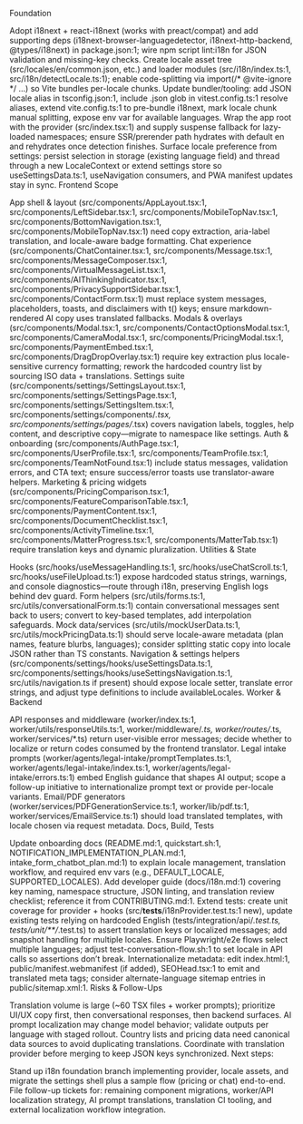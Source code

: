 Foundation

Adopt i18next + react-i18next (works with preact/compat) and add supporting deps (i18next-browser-languagedetector, i18next-http-backend, @types/i18next) in package.json:1; wire npm script lint:i18n for JSON validation and missing-key checks.
Create locale asset tree (src/locales/en/common.json, etc.) and loader modules (src/i18n/index.ts:1, src/i18n/detectLocale.ts:1); enable code-splitting via import(/* @vite-ignore */ ...) so Vite bundles per-locale chunks.
Update bundler/tooling: add JSON locale alias in tsconfig.json:1, include .json glob in vitest.config.ts:1 resolve aliases, extend vite.config.ts:1 to pre-bundle i18next, mark locale chunk manual splitting, expose env var for available languages.
Wrap the app root with the provider (src/index.tsx:1) and supply suspense fallback for lazy-loaded namespaces; ensure SSR/prerender path hydrates with default en and rehydrates once detection finishes.
Surface locale preference from settings: persist selection in storage (existing language field) and thread through a new LocaleContext or extend settings store so useSettingsData.ts:1, useNavigation consumers, and PWA manifest updates stay in sync.
Frontend Scope

App shell & layout (src/components/AppLayout.tsx:1, src/components/LeftSidebar.tsx:1, src/components/MobileTopNav.tsx:1, src/components/BottomNavigation.tsx:1, src/components/MobileTopNav.tsx:1) need copy extraction, aria-label translation, and locale-aware badge formatting.
Chat experience (src/components/ChatContainer.tsx:1, src/components/Message.tsx:1, src/components/MessageComposer.tsx:1, src/components/VirtualMessageList.tsx:1, src/components/AIThinkingIndicator.tsx:1, src/components/PrivacySupportSidebar.tsx:1, src/components/ContactForm.tsx:1) must replace system messages, placeholders, toasts, and disclaimers with t() keys; ensure markdown-rendered AI copy uses translated fallbacks.
Modals & overlays (src/components/Modal.tsx:1, src/components/ContactOptionsModal.tsx:1, src/components/CameraModal.tsx:1, src/components/PricingModal.tsx:1, src/components/PaymentEmbed.tsx:1, src/components/DragDropOverlay.tsx:1) require key extraction plus locale-sensitive currency formatting; rework the hardcoded country list by sourcing ISO data + translations.
Settings suite (src/components/settings/SettingsLayout.tsx:1, src/components/settings/SettingsPage.tsx:1, src/components/settings/SettingsItem.tsx:1, src/components/settings/components/*.tsx, src/components/settings/pages/*.tsx) covers navigation labels, toggles, help content, and descriptive copy—migrate to namespace like settings.
Auth & onboarding (src/components/AuthPage.tsx:1, src/components/UserProfile.tsx:1, src/components/TeamProfile.tsx:1, src/components/TeamNotFound.tsx:1) include status messages, validation errors, and CTA text; ensure success/error toasts use translator-aware helpers.
Marketing & pricing widgets (src/components/PricingComparison.tsx:1, src/components/FeatureComparisonTable.tsx:1, src/components/PaymentContent.tsx:1, src/components/DocumentChecklist.tsx:1, src/components/ActivityTimeline.tsx:1, src/components/MatterProgress.tsx:1, src/components/MatterTab.tsx:1) require translation keys and dynamic pluralization.
Utilities & State

Hooks (src/hooks/useMessageHandling.ts:1, src/hooks/useChatScroll.ts:1, src/hooks/useFileUpload.ts:1) expose hardcoded status strings, warnings, and console diagnostics—route through i18n, preserving English logs behind dev guard.
Form helpers (src/utils/forms.ts:1, src/utils/conversationalForm.ts:1) contain conversational messages sent back to users; convert to key-based templates, add interpolation safeguards.
Mock data/services (src/utils/mockUserData.ts:1, src/utils/mockPricingData.ts:1) should serve locale-aware metadata (plan names, feature blurbs, languages); consider splitting static copy into locale JSON rather than TS constants.
Navigation & settings helpers (src/components/settings/hooks/useSettingsData.ts:1, src/components/settings/hooks/useSettingsNavigation.ts:1, src/utils/navigation.ts if present) should expose locale setter, translate error strings, and adjust type definitions to include availableLocales.
Worker & Backend

API responses and middleware (worker/index.ts:1, worker/utils/responseUtils.ts:1, worker/middleware/*.ts, worker/routes/*.ts, worker/services/*.ts) return user-visible error messages; decide whether to localize or return codes consumed by the frontend translator.
Legal intake prompts (worker/agents/legal-intake/promptTemplates.ts:1, worker/agents/legal-intake/index.ts:1, worker/agents/legal-intake/errors.ts:1) embed English guidance that shapes AI output; scope a follow-up initiative to internationalize prompt text or provide per-locale variants.
Email/PDF generators (worker/services/PDFGenerationService.ts:1, worker/lib/pdf.ts:1, worker/services/EmailService.ts:1) should load translated templates, with locale chosen via request metadata.
Docs, Build, Tests

Update onboarding docs (README.md:1, quickstart.sh:1, NOTIFICATION_IMPLEMENTATION_PLAN.md:1, intake_form_chatbot_plan.md:1) to explain locale management, translation workflow, and required env vars (e.g., DEFAULT_LOCALE, SUPPORTED_LOCALES).
Add developer guide (docs/i18n.md:1) covering key naming, namespace structure, JSON linting, and translation review checklist; reference it from CONTRIBUTING.md:1.
Extend tests: create unit coverage for provider + hooks (src/__tests__/i18nProvider.test.ts:1 new), update existing tests relying on hardcoded English (tests/integration/api/*.test.ts, tests/unit/**/*.test.ts) to assert translation keys or localized messages; add snapshot handling for multiple locales.
Ensure Playwright/e2e flows select multiple languages; adjust test-conversation-flow.sh:1 to set locale in API calls so assertions don’t break.
Internationalize metadata: edit index.html:1, public/manifest.webmanifest (if added), SEOHead.tsx:1 to emit <html lang> and translated meta tags; consider alternate-language sitemap entries in public/sitemap.xml:1.
Risks & Follow-Ups

Translation volume is large (~60 TSX files + worker prompts); prioritize UI/UX copy first, then conversational responses, then backend surfaces.
AI prompt localization may change model behavior; validate outputs per language with staged rollout.
Country lists and pricing data need canonical data sources to avoid duplicating translations.
Coordinate with translation provider before merging to keep JSON keys synchronized.
Next steps:

Stand up i18n foundation branch implementing provider, locale assets, and migrate the settings shell plus a sample flow (pricing or chat) end-to-end.
File follow-up tickets for: remaining component migrations, worker/API localization strategy, AI prompt translations, translation CI tooling, and external localization workflow integration.